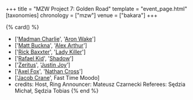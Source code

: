 +++
title = "MZW Project 7: Golden Road"
template = "event_page.html"
[taxonomies]
chronology = ["mzw"]
venue = ["bakara"]
+++

{% card() %}
- ['[Madman Charlie](@/w/madman-charlie.md)', '[Aron Wake](@/w/aron-wake.md)']
- ['[Matt Buckna](@/w/matt-buckna.md)', '[Alex Arthur](@/w/alex-arthur.md)']
- ['[Rick Baxxter](@/w/rick-baxxter.md)', '[Lady Killer](@/w/boro.md)']
- ['[Rafael Kid](@/w/rafael-kid.md)', '[Shadow](@/w/shadow.md)']
- ['[Zeritus](@/w/zeritus.md)', '[Justin Joy](@/w/justin-joy.md)']
- ['[Axel Fox](@/w/axel-fox.md)', '[Nathan Cross](@/w/gabriel-queen.md)']
- ['[Jacob Crane](@/w/jacob-crane.md)', Fast Time Moodo]
- credits:
    Host, Ring Announcer: Mateusz Czarnecki
    Referees: Sędzia Michał, Sędzia Tobias
{% end %}

